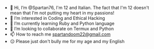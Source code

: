 - 👋 Hi, I’m @Spartan76, I'm 12 and Italian. The fact that I'm 12 doesn't mean that I'm not putting my heart in my passions!
- 👀 I’m interested in Coding and Ethical Hacking
- 🌱 I’m currently learning Ruby and Python language
- 💞️ I’m looking to collaborate on Termux and Python
- 📫 How to reach me spartandoom22@gmail.com
- 😑 Please just don't bully me for my age and my English

<!---
Spartan76/Spartan76 is a ✨ special ✨ repository because its `README.md` (this file) appears on your GitHub profile.
You can click the Preview link to take a look at your changes.
--->
